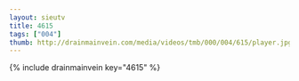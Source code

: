 ```yaml
--- 
layout: sieutv
title: 4615
tags: ["004"]
thumb: http://drainmainvein.com/media/videos/tmb/000/004/615/player.jpg
---
```

{% include drainmainvein key="4615" %} 
